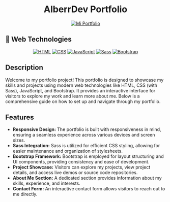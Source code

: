 <div align="center">
  <h1>AlberrDev Portfolio</h1>
</div>
<div align="center">

[![Mi Portfolio](https://img.shields.io/badge/Mi_Portfolio-000000?style=for-the-badge&logo=vercel&logoColor=white&labelColor=101010)](https://alberr-dev-portfolio-eight.vercel.app/)







  
</div>




## 🚀 Web Technologies
<div align="center">
  


[![HTML](https://img.shields.io/badge/HTML5-E34F26?style=for-the-badge&logo=html5&logoColor=white&labelColor=101010)](https://developer.mozilla.org/en-US/docs/Web/HTML)
[![CSS](https://img.shields.io/badge/CSS3-1572B6?style=for-the-badge&logo=css3&logoColor=white&labelColor=101010)](https://developer.mozilla.org/en-US/docs/Web/CSS)
[![JavaScript](https://img.shields.io/badge/JavaScript-F7DF1E?style=for-the-badge&logo=javascript&logoColor=F7DF1E&labelColor=101010)](https://developer.mozilla.org/en-US/docs/Web/JavaScript)
[![Sass](https://img.shields.io/badge/Sass-CC6699?style=for-the-badge&logo=sass&logoColor=white&labelColor=101010)](https://sass-lang.com/)
[![Bootstrap](https://img.shields.io/badge/Bootstrap-563D7C?style=for-the-badge&logo=bootstrap&logoColor=white&labelColor=101010)](https://getbootstrap.com/)


</div>

## Description

Welcome to my portfolio project! This portfolio is designed to showcase my skills and projects using modern web technologies like HTML, CSS (with Sass), JavaScript, and Bootstrap. It provides an interactive interface for visitors to explore my work and learn more about me. Below is a comprehensive guide on how to set up and navigate through my portfolio.

## Features

- **Responsive Design:** The portfolio is built with responsiveness in mind, ensuring a seamless experience across various devices and screen sizes.
- **Sass Integration:** Sass is utilized for efficient CSS styling, allowing for easier maintenance and organization of stylesheets.
- **Bootstrap Framework:** Bootstrap is employed for layout structuring and UI components, providing consistency and ease of development.
- **Project Showcase:** Visitors can explore my projects, view project details, and access live demos or source code repositories.
- **About Me Section:** A dedicated section provides information about my skills, experience, and interests.
- **Contact Form:** An interactive contact form allows visitors to reach out to me directly.


